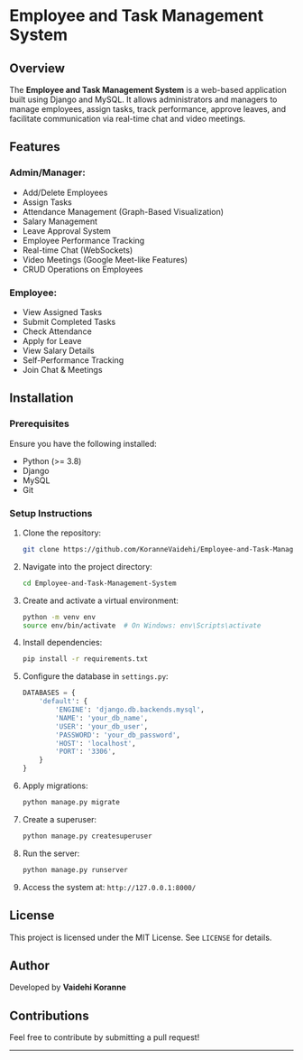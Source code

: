 # Employee and Task Management System

## Overview
The **Employee and Task Management System** is a web-based application built using Django and MySQL. It allows administrators and managers to manage employees, assign tasks, track performance, approve leaves, and facilitate communication via real-time chat and video meetings.

## Features
### Admin/Manager:
- Add/Delete Employees
- Assign Tasks
- Attendance Management (Graph-Based Visualization)
- Salary Management
- Leave Approval System
- Employee Performance Tracking
- Real-time Chat (WebSockets)
- Video Meetings (Google Meet-like Features)
- CRUD Operations on Employees

### Employee:
- View Assigned Tasks
- Submit Completed Tasks
- Check Attendance
- Apply for Leave
- View Salary Details
- Self-Performance Tracking
- Join Chat & Meetings

## Installation

### Prerequisites
Ensure you have the following installed:
- Python (>= 3.8)
- Django 
- MySQL
- Git

### Setup Instructions
1. Clone the repository:
   ```sh
   git clone https://github.com/KoranneVaidehi/Employee-and-Task-Management-System.git
   ```
2. Navigate into the project directory:
   ```sh
   cd Employee-and-Task-Management-System
   ```
3. Create and activate a virtual environment:
   ```sh
   python -m venv env
   source env/bin/activate  # On Windows: env\Scripts\activate
   ```
4. Install dependencies:
   ```sh
   pip install -r requirements.txt
   ```
5. Configure the database in `settings.py`:
   ```python
   DATABASES = {
       'default': {
           'ENGINE': 'django.db.backends.mysql',
           'NAME': 'your_db_name',
           'USER': 'your_db_user',
           'PASSWORD': 'your_db_password',
           'HOST': 'localhost',
           'PORT': '3306',
       }
   }
   ```
6. Apply migrations:
   ```sh
   python manage.py migrate
   ```
7. Create a superuser:
   ```sh
   python manage.py createsuperuser
   ```
8. Run the server:
   ```sh
   python manage.py runserver
   ```
9. Access the system at: `http://127.0.0.1:8000/`

## License
This project is licensed under the MIT License. See `LICENSE` for details.

## Author
Developed by **Vaidehi Koranne**

## Contributions
Feel free to contribute by submitting a pull request!

---
